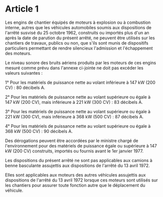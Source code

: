 # Article 1

Les engins de chantier équipés de moteurs à explosion ou à combustion interne, autres que les véhicules automobiles soumis aux dispositions de l'arrêté susvisé du 25 octobre 1962, construits ou importés plus d'un an après la date de parution du présent arrêté, ne peuvent être utilisés sur les chantiers de travaux, publics ou non, que s'ils sont munis de dispositifs particuliers permettant de rendre silencieux l'admission et l'échappement des moteurs.

Le niveau sonore des bruits aériens produits par les moteurs de ces engins mesuré comme prévu dans l'annexe ci-jointe ne doit pas excéder les valeurs suivantes :

1° Pour les matériels de puissance nette au volant inférieure à 147 kW (200 CV) : 80 décibels A.

2° Pour les matériels de puissance nette au volant supérieure ou égale à 147 kW (200 CV), mais inférieure à 221 kW (300 CV) : 83 décibels A.

3° Pour les matériels de puissance nette au volant supérieure ou égale à 221 kW (300 CV), mais inférieure à 368 kW (500 CV) : 87 décibels A.

4° Pour les matériels de puissance nette au volant supérieure ou égale à 368 kW (500 CV) : 90 décibels A.

Des dérogations peuvent être accordées par le ministre chargé de l'environnement pour des matériels de puissance égale ou supérieure à 147 kW (200 CV) construits, importés ou fournis avant le 1er janvier 1977.

Les dispositions du présent arrêté ne sont pas applicables aux camions à benne basculante assujettis aux dispositions de l'arrêté du 13 avril 1972.

Elles sont applicables aux moteurs des autres véhicules assujettis aux dispositions de l'arrêté du 13 avril 1972 lorsque ces moteurs sont utilisés sur les chantiers pour assurer toute fonction autre que le déplacement du véhicule.
